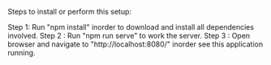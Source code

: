 Steps to install or perform this setup:

Step 1: Run "npm install" inorder to download and install all dependencies involved.
Step 2 : Run "npm run serve" to work the server.
Step 3 : Open browser and navigate to "http://localhost:8080/" inorder see this application running.